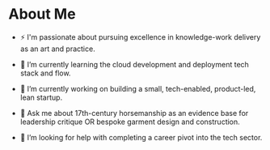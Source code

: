 # About Me

- ⚡ I'm passionate about pursuing excellence in knowledge-work delivery as an art and practice.

- 🌱 I’m currently learning the cloud development and deployment tech stack and flow.
  
- 🔭 I’m currently working on building a small, tech-enabled, product-led, lean startup.

- 💬 Ask me about 17th-century horsemanship as an evidence base for leadership critique OR bespoke garment design and construction.

- 🤔 I’m looking for help with completing a career pivot into the tech sector. 

<!--
**amberts/Amberts** is a ✨ _special_ ✨ repository because its `README.md` (this file) appears on your GitHub profile.

Here are some ideas to get you started:

- 👯 I’m looking to collaborate on ...
- 📫 How to reach me: ...
- 😄 Pronouns: ...
- ⚡ Fun fact: ...
-->
